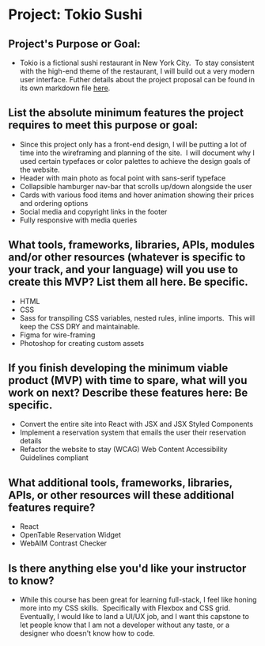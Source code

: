 # Project: Tokio Sushi

## Project's Purpose or Goal:
* Tokio is a fictional sushi restaurant in New York City.  To stay consistent with the high-end theme of the restaurant, I will build out a very modern user interface.  Futher details about the project proposal can be found in its own markdown file [here](https://github.com/brandanpdx/tokio-sushi/blob/master/capstone-proposal.md).

## List the absolute minimum features the project requires to meet this purpose or goal:

* Since this project only has a front-end design, I will be putting a lot of time into the wireframing and planning of the site.  I will document why I used certain typefaces or color palettes to achieve the design goals of the website.  
* Header with main photo as focal point with sans-serif typeface 
* Collapsible hamburger nav-bar that scrolls up/down alongside the user
* Cards with various food items and hover animation showing their prices and ordering options
* Social media and copyright links in the footer
* Fully responsive with media queries 

## What tools, frameworks, libraries, APIs, modules and/or other resources (whatever is specific to your track, and your language) will you use to create this MVP? List them all here. Be specific.

* HTML
* CSS
* Sass for transpiling CSS variables, nested rules, inline imports.  This will keep the CSS DRY and maintainable. 
* Figma for wire-framing
* Photoshop for creating custom assets

## If you finish developing the minimum viable product (MVP) with time to spare, what will you work on next? Describe these features here: Be specific.

* Convert the entire site into React with JSX and JSX Styled Components
* Implement a reservation system that emails the user their reservation details
* Refactor the website to stay (WCAG) Web Content Accessibility Guidelines compliant

## What additional tools, frameworks, libraries, APIs, or other resources will these additional features require?

* React
* OpenTable Reservation Widget
* WebAIM Contrast Checker

## Is there anything else you'd like your instructor to know?

* While this course has been great for learning full-stack, I feel like honing more into my CSS skills.  Specifically with Flexbox and CSS grid.  Eventually, I would like to land a UI/UX job, and I want this capstone to let people know that I am not a developer without any taste, or a designer who doesn't know how to code. 
